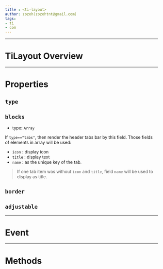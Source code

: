 ```yaml
---
title : <ti-layout>
author: zozoh(zozohtnt@gmail.com)
tags:
- ti
- com
---
```


-------------------------------------------------
# TiLayout Overview

-------------------------------------------------
# Properties

## `type`

## `blocks`

- type: `Array`

If `type=="tabs"`, then render the header tabs bar by this field. Those fields of elements in array will be used:

- `icon` : display icon
- `title` : display text
- `name` : as the unique key of the tab.

> If one tab item was without `icon` and `title`, field `name` will be used to display as title.

## `border`

## `adjustable`

-------------------------------------------------
# Event

-------------------------------------------------
# Methods

